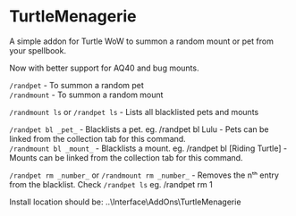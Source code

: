 # TurtleMenagerie
A simple addon for Turtle WoW to summon a random mount or pet from your spellbook.

Now with better support for AQ40 and bug mounts.

`/randpet` - To summon a random pet  
`/randmount` - To summon a random mount

`/randmount ls` or `/randpet ls` - Lists all blacklisted pets and mounts

`/randpet bl _pet_` - Blacklists a pet. eg. /randpet bl Lulu - Pets can be linked from the collection tab for this command.  
`/randmount bl _mount_` - Blacklists a mount. eg. /randpet bl [Riding Turtle] - Mounts can be linked from the collection tab for this command.

`/randpet rm _number_` or `/randmount rm _number_` - Removes the nᵗʰ entry from the blacklist. Check `/randpet ls` eg. /randpet rm 1

Install location should be: ..\Interface\AddOns\TurtleMenagerie
